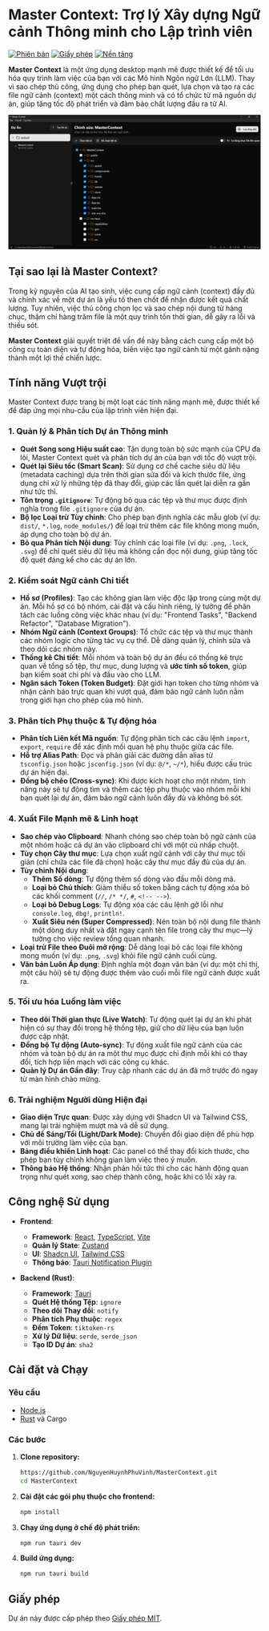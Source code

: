 # Master Context: Trợ lý Xây dựng Ngữ cảnh Thông minh cho Lập trình viên

[![Phiên bản](https://img.shields.io/badge/version-0.1.4-blue.svg)](package.json)
[![Giấy phép](https://img.shields.io/badge/license-MIT-green.svg)](LICENSE)
[![Nền tảng](https://img.shields.io/badge/platform-Windows%20%7C%20macOS%20%7C%20Linux-lightgrey.svg)](https://tauri.app)

**Master Context** là một ứng dụng desktop mạnh mẽ được thiết kế để tối ưu hóa quy trình làm việc của bạn với các Mô hình Ngôn ngữ Lớn (LLM). Thay vì sao chép thủ công, ứng dụng cho phép bạn quét, lựa chọn và tạo ra các file ngữ cảnh (context) một cách thông minh và có tổ chức từ mã nguồn dự án, giúp tăng tốc độ phát triển và đảm bảo chất lượng đầu ra từ AI.

![Giao diện Master Context](public/screenshot.png) <!-- Nên thay thế bằng ảnh chụp màn hình thực tế của ứng dụng -->

## Tại sao lại là Master Context?

Trong kỷ nguyên của AI tạo sinh, việc cung cấp ngữ cảnh (context) đầy đủ và chính xác về một dự án là yếu tố then chốt để nhận được kết quả chất lượng. Tuy nhiên, việc thủ công chọn lọc và sao chép nội dung từ hàng chục, thậm chí hàng trăm file là một quy trình tốn thời gian, dễ gây ra lỗi và thiếu sót.

**Master Context** giải quyết triệt để vấn đề này bằng cách cung cấp một bộ công cụ toàn diện và tự động hóa, biến việc tạo ngữ cảnh từ một gánh nặng thành một lợi thế chiến lược.

## Tính năng Vượt trội

Master Context được trang bị một loạt các tính năng mạnh mẽ, được thiết kế để đáp ứng mọi nhu-cầu của lập trình viên hiện đại.

### 1. Quản lý & Phân tích Dự án Thông minh

- **Quét Song song Hiệu suất cao**: Tận dụng toàn bộ sức mạnh của CPU đa lõi, Master Context quét và phân tích dự án của bạn với tốc độ vượt trội.
- **Quét lại Siêu tốc (Smart Scan)**: Sử dụng cơ chế cache siêu dữ liệu (metadata caching) dựa trên thời gian sửa đổi và kích thước file, ứng dụng chỉ xử lý những tệp đã thay đổi, giúp các lần quét lại diễn ra gần như tức thì.
- **Tôn trọng `.gitignore`**: Tự động bỏ qua các tệp và thư mục được định nghĩa trong file `.gitignore` của dự án.
- **Bộ lọc Loại trừ Tùy chỉnh**: Cho phép bạn định nghĩa các mẫu glob (ví dụ: `dist/`, `*.log`, `node_modules/`) để loại trừ thêm các file không mong muốn, áp dụng cho toàn bộ dự án.
- **Bỏ qua Phân tích Nội dung**: Tùy chỉnh các loại file (ví dụ: `.png`, `.lock`, `.svg`) để chỉ quét siêu dữ liệu mà không cần đọc nội dung, giúp tăng tốc độ quét đáng kể cho các dự án lớn.

### 2. Kiểm soát Ngữ cảnh Chi tiết

- **Hồ sơ (Profiles)**: Tạo các không gian làm việc độc lập trong cùng một dự án. Mỗi hồ sơ có bộ nhóm, cài đặt và cấu hình riêng, lý tưởng để phân tách các luồng công việc khác nhau (ví dụ: "Frontend Tasks", "Backend Refactor", "Database Migration").
- **Nhóm Ngữ cảnh (Context Groups)**: Tổ chức các tệp và thư mục thành các nhóm logic cho từng tác vụ cụ thể. Dễ dàng quản lý, chỉnh sửa và theo dõi các nhóm này.
- **Thống kê Chi tiết**: Mỗi nhóm và toàn bộ dự án đều có thống kê trực quan về tổng số tệp, thư mục, dung lượng và **ước tính số token**, giúp bạn kiểm soát chi phí và đầu vào cho LLM.
- **Ngân sách Token (Token Budget)**: Đặt giới hạn token cho từng nhóm và nhận cảnh báo trực quan khi vượt quá, đảm bảo ngữ cảnh luôn nằm trong giới hạn cho phép của mô hình.

### 3. Phân tích Phụ thuộc & Tự động hóa

- **Phân tích Liên kết Mã nguồn**: Tự động phân tích các câu lệnh `import`, `export`, `require` để xác định mối quan hệ phụ thuộc giữa các file.
- **Hỗ trợ Alias Path**: Đọc và phân giải các đường dẫn alias từ `tsconfig.json` hoặc `jsconfig.json` (ví dụ: `@/*`, `~/*`), hiểu được cấu trúc dự án hiện đại.
- **Đồng bộ chéo (Cross-sync)**: Khi được kích hoạt cho một nhóm, tính năng này sẽ tự động tìm và thêm các tệp phụ thuộc vào nhóm mỗi khi bạn quét lại dự án, đảm bảo ngữ cảnh luôn đầy đủ và không bỏ sót.

### 4. Xuất File Mạnh mẽ & Linh hoạt

- **Sao chép vào Clipboard**: Nhanh chóng sao chép toàn bộ ngữ cảnh của một nhóm hoặc cả dự án vào clipboard chỉ với một cú nhấp chuột.
- **Tùy chọn Cây thư mục**: Lựa chọn xuất ngữ cảnh với cây thư mục tối giản (chỉ chứa các file đã chọn) hoặc cây thư mục đầy đủ của dự án.
- **Tùy chỉnh Nội dung**:
  - **Thêm Số dòng**: Tự động thêm số dòng vào đầu mỗi dòng mã.
  - **Loại bỏ Chú thích**: Giảm thiểu số token bằng cách tự động xóa bỏ các khối comment (`//`, `/* */`, `#`, `<!-- -->`).
  - **Loại bỏ Debug Logs**: Tự động xóa các câu lệnh gỡ lỗi như `console.log`, `dbg!`, `println!`.
  - **Xuất Siêu nén (Super Compressed)**: Nén toàn bộ nội dung file thành một dòng duy nhất và đặt ngay cạnh tên file trong cây thư mục—lý tưởng cho việc review tổng quan nhanh.
- **Loại trừ File theo Đuôi mở rộng**: Dễ dàng loại bỏ các loại file không mong muốn (ví dụ: `.png`, `.svg`) khỏi file ngữ cảnh cuối cùng.
- **Văn bản Luôn Áp dụng**: Định nghĩa một đoạn văn bản (ví dụ: một chỉ thị, một câu hỏi) sẽ tự động được thêm vào cuối mỗi file ngữ cảnh được xuất ra.

### 5. Tối ưu hóa Luồng làm việc

- **Theo dõi Thời gian thực (Live Watch)**: Tự động quét lại dự án khi phát hiện có sự thay đổi trong hệ thống tệp, giữ cho dữ liệu của bạn luôn được cập nhật.
- **Đồng bộ Tự động (Auto-sync)**: Tự động xuất file ngữ cảnh của các nhóm và toàn bộ dự án ra một thư mục được chỉ định mỗi khi có thay đổi, tích hợp liền mạch với các công cụ khác.
- **Quản lý Dự án Gần đây**: Truy cập nhanh các dự án đã mở trước đó ngay từ màn hình chào mừng.

### 6. Trải nghiệm Người dùng Hiện đại

- **Giao diện Trực quan**: Được xây dựng với Shadcn UI và Tailwind CSS, mang lại trải nghiệm mượt mà và dễ sử dụng.
- **Chủ đề Sáng/Tối (Light/Dark Mode)**: Chuyển đổi giao diện để phù hợp với môi trường làm việc của bạn.
- **Bảng điều khiển Linh hoạt**: Các panel có thể thay đổi kích thước, cho phép bạn tùy chỉnh không gian làm việc theo ý muốn.
- **Thông báo Hệ thống**: Nhận phản hồi tức thì cho các hành động quan trọng như quét xong, sao chép thành công, hoặc khi có lỗi xảy ra.

## Công nghệ Sử dụng

- **Frontend**:

  - **Framework**: [React](https://reactjs.org/), [TypeScript](https://www.typescriptlang.org/), [Vite](https://vitejs.dev/)
  - **Quản lý State**: [Zustand](https://github.com/pmndrs/zustand)
  - **UI**: [Shadcn UI](https://ui.shadcn.com/), [Tailwind CSS](https://tailwindcss.com/)
  - **Thông báo**: [Tauri Notification Plugin](https://tauri.app/v1/api/js/plugins/notification/)

- **Backend (Rust)**:
  - **Framework**: [Tauri](https://tauri.app/)
  - **Quét Hệ thống Tệp**: `ignore`
  - **Theo dõi Thay đổi**: `notify`
  - **Phân tích Phụ thuộc**: `regex`
  - **Đếm Token**: `tiktoken-rs`
  - **Xử lý Dữ liệu**: `serde`, `serde_json`
  - **Tạo ID Dự án**: `sha2`

## Cài đặt và Chạy

### Yêu cầu

- [Node.js](https://nodejs.org/)
- [Rust](https://www.rust-lang.org/tools/install) và Cargo

### Các bước

1.  **Clone repository:**

    ```bash
    https://github.com/NguyenHuynhPhuVinh/MasterContext.git
    cd MasterContext
    ```

2.  **Cài đặt các gói phụ thuộc cho frontend:**

    ```bash
    npm install
    ```

3.  **Chạy ứng dụng ở chế độ phát triển:**

    ```bash
    npm run tauri dev
    ```

4.  **Build ứng dụng:**
    ```bash
    npm run tauri build
    ```

## Giấy phép

Dự án này được cấp phép theo [Giấy phép MIT](LICENSE).
